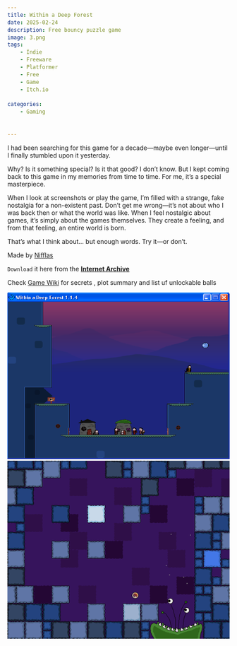 ```yaml
---
title: Within a Deep Forest
date: 2025-02-24
description: Free bouncy puzzle game
image: 3.png
tags:
    - Indie
    - Freeware
    - Platformer
    - Free
    - Game
    - Itch.io

categories:
    - Gaming


---
```


I had been searching for this game for a decade—maybe even longer—until I finally stumbled upon it yesterday.

Why? Is it something special? Is it that good? I don’t know. But I kept coming back to this game in my memories from time to time. For me, it’s a special masterpiece.

When I look at screenshots or play the game, I’m filled with a strange, fake nostalgia for a non-existent past. Don’t get me wrong—it’s not about who I was back then or what the world was like. When I feel nostalgic about games, it’s simply about the games themselves. They create a feeling, and from that feeling, an entire world is born.

That’s what I think about... but enough words. Try it—or don’t.

Made by [Nifflas](https://nifflas.itch.io/)

`Download` it here from the <b>[Internet Archive](https://archive.org/details/Within_a_Deep_Forest/Withinadeepforest2.png)</b>

Check [Game Wiki](https://nifflas.fandom.com/wiki/Within_a_Deep_Forest) for secrets , plot summary and list uf unlockable balls

![](1.png)
![](4.png)
